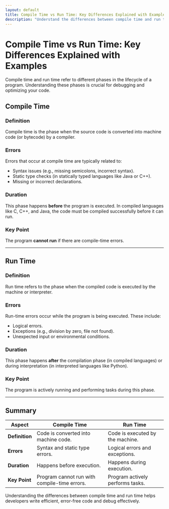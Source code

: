 ```yaml
---
layout: default
title: Compile Time vs Run Time: Key Differences Explained with Examples
description: "Understand the differences between compile time and run time in programming. Learn key concepts, errors, and examples to enhance your coding knowledge."
---
```


# Compile Time vs Run Time: Key Differences Explained with Examples

Compile time and run time refer to different phases in the lifecycle of a program. Understanding these phases is crucial for debugging and optimizing your code.

## Compile Time

### Definition
Compile time is the phase when the source code is converted into machine code (or bytecode) by a compiler.

### Errors
Errors that occur at compile time are typically related to:
- Syntax issues (e.g., missing semicolons, incorrect syntax).
- Static type checks (in statically typed languages like Java or C++).
- Missing or incorrect declarations.

### Duration
This phase happens **before** the program is executed. In compiled languages like C, C++, and Java, the code must be compiled successfully before it can run.

### Key Point
The program **cannot run** if there are compile-time errors.

---

<script async src="https://pagead2.googlesyndication.com/pagead/js/adsbygoogle.js?client=ca-pub-1602443888929206"
     crossorigin="anonymous"></script>
<ins class="adsbygoogle"
     style="display:block; text-align:center;"
     data-ad-layout="in-article"
     data-ad-format="fluid"
     data-ad-client="ca-pub-1602443888929206"
     data-ad-slot="6296238623"></ins>
<script>
     (adsbygoogle = window.adsbygoogle || []).push({});
</script>

## Run Time

### Definition
Run time refers to the phase when the compiled code is executed by the machine or interpreter.

### Errors
Run-time errors occur while the program is being executed. These include:
- Logical errors.
- Exceptions (e.g., division by zero, file not found).
- Unexpected input or environmental conditions.

### Duration
This phase happens **after** the compilation phase (in compiled languages) or during interpretation (in interpreted languages like Python).

### Key Point
The program is actively running and performing tasks during this phase.

---

## Summary

| **Aspect**         | **Compile Time**                          | **Run Time**                          |
|---------------------|-------------------------------------------|---------------------------------------|
| **Definition**      | Code is converted into machine code.      | Code is executed by the machine.      |
| **Errors**          | Syntax and static type errors.            | Logical errors and exceptions.        |
| **Duration**        | Happens before execution.                 | Happens during execution.             |
| **Key Point**       | Program cannot run with compile-time errors. | Program actively performs tasks.      |

Understanding the differences between compile time and run time helps developers write efficient, error-free code and debug effectively.

<script async src="https://pagead2.googlesyndication.com/pagead/js/adsbygoogle.js?client=ca-pub-1602443888929206"
     crossorigin="anonymous"></script>
<ins class="adsbygoogle"
     style="display:block; text-align:center;"
     data-ad-layout="in-article"
     data-ad-format="fluid"
     data-ad-client="ca-pub-1602443888929206"
     data-ad-slot="6296238623"></ins>
<script>
     (adsbygoogle = window.adsbygoogle || []).push({});
</script>